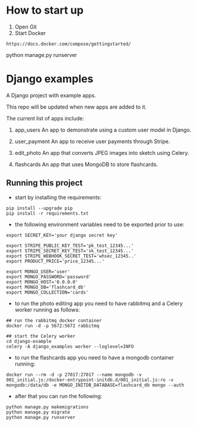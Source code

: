 # How to start up
1. Open Git
2. Start Docker
```
https://docs.docker.com/compose/gettingstarted/

```

python manage.py runserver

# Django examples

A Django project with example apps.

This repo will be updated when new apps are added to it.

The current list of apps include:

1. app_users
An app to demonstrate using a custom user model in Django.

2. user_payment
An app to receive user payments through Stripe.

3. edit_photo
An app that converts JPEG images into sketch using Celery.

4. flashcards
An app that uses MongoDB to store flashcards.


## Running this project

* start by installing the requirements:

```
pip install --upgrade pip
pip install -r requirements.txt
```

* the following environment variables need to be exported prior to use:

```
export SECRET_KEY='your django secret key'

export STRIPE_PUBLIC_KEY_TEST='pk_test_12345...'
export STRIPE_SECRET_KEY_TEST='sk_test_12345...'
export STRIPE_WEBHOOK_SECRET_TEST='whsec_12345..'
export PRODUCT_PRICE='price_12345...'

export MONGO_USER='user'
export MONGO_PASSWORD='password'
export MONGO_HOST='0.0.0.0'
export MONGO_DB='flashcard_db'
export MONGO_COLLECTION='cards'
```

* to run the photo editing app you need to have rabbitmq and a Celery worker running as follows:

```
## run the rabbitmq docker container
docker run -d -p 5672:5672 rabbitmq

## start the Celery worker
cd django-example
celery -A django_examples worker --loglevel=INFO
```

* to run the flashcards app you need to have a mongodb container running:

```
docker run --rm -d -p 27017:27017 --name mongodb -v 001_initial.js:/docker-entrypoint-initdb.d/001_initial.js:ro -v mongodb:/data/db -e MONGO_INITDB_DATABASE=flashcard_db mongo --auth
```

* after that you can run the following:

```
python manage.py makemigrations
python manage.py migrate
python manage.py runserver
```